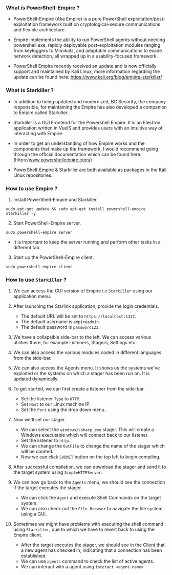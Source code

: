 ### What is PowerShell-Empire ?

+ PowerShell-Empire (Aka Empire) is a pure PowerShell exploitation/post-exploitation framework built on cryptological-secure communications and flexible architecture.

+ Empire implements the ability to run PowerShell agents without needing powershell.exe, rapidly deployable post-exploitation modules ranging from keyloggers to Mimikatz, and adaptable communications to evade network detection, all wrapped up in a usability-focused framework.

+ PowerShell Empire recently received an update and is now officially support and maintained by Kali Linux, more information regarding the update can be found here:
https://www.kali.org/blog/empire-starkiller/

### What is Starkiller ?

+ In addition to being updated and modernized, BC Security, the company responsible, for maintaining the Empire has also developed a companion to Empire called Starkiller. 

+ Starkiller is a GUI Frontend for the Powershell Empire. It is an Electron application written in VuelS and provides users with an intuitive way of interacting with Empire.

+ In order to get an understanding of how Empire works and the components that make up the framework, I would recommend going through the official documentation which can be found here: (https:/www.powershellempire.com/) 

+ PowerShell-Empire & Starkiller are both available as packages in the Kali Linux repositories.

### How to use Empire ?

1. Install PowerShell-Empire and Starkiller.
```
sudo apt-get update && sudo apt-get install powershell-empire starkiller -y
```

2. Start PowerShell-Empire server.
```
sudo powershell-empire server
```
- It is important to keep the server running and perform other tasks in a different tab.

3. Start up the PowerShell-Empire client.
```
sudo powershell-empire client
```

### How to use `Starkiller` ?

1. We can access the GUI version of Empire i.e `Starkiller` using our application menu. 

2. After launching the Starlink application, provide the login credentials.
	+ The default URL will be set to `https://localhost:1337`.
	+ The default username is `empireadmin`.
	+ The default password is `password123`.

3. We have a collapsible side-bar to the left. We can access various utilities there, for example Listeners, Stagers, Settings etc.

4. We can also access the various modules coded in different languages from the side-bar.

5. We can also access the Agents menu. It shows us the systems we've exploited or the systems on which a stager has been run on. It is updated dynamically. 

6. To get started, we can first create a listener from the side-bar. 
	+ Set the listener `Type` to `HTTP`.
	+ Set `Host` to our Linux machine IP.
	+ Set the `Port` using the drop down menu.

7. Now we'll set our stager.
	+ We can select the `windows/csharp_exe` stager. This will create a Windows executable which will connect back to our listener.
	+ Set the listener to `http`.
	+ We can change the `OutFile` to change the name of the stager which will be created.
	+ Now we can click `SUBMIT` button on the top left to begin compiling.

8. After successful compilation, we can download the stager and send it to the target system using `SimpleHTTPServer`. 

9. We can now go back to the `Agents` menu, we should see the connection if the target executes the stager. 
	+ We can click the `Agent` and execute Shell Commands on the target system.
	+ We can also check out the `File Browser` to navigate the file system using a GUI.

10. Sometimes we might have problems with executing the shell command using `Starkiller`, due to which we have to revert back to using the Empire client. 
	+ After the target executes the stager, we should see in the Client that a new agent has checked in, indicating that a connection has been established.
	+ We can use `agents` command to check the list of active agents.
	+ We can interact with a agent using `interact <agent-name>`.



